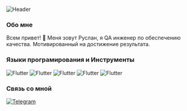 ![Header]()

### Обо мне

Всем привет! :wave:
Меня зовут Руслан, я QA инженер по обеспечению качества. Мотивированный на достижение результата.

### Языки програмирования и Инструменты

![Flutter](https://img.shields.io/badge/Java-090909?style=for-the-badge-&logo=java$logoColor=30EF30)
![Flutter](https://img.shields.io/badge/Docker-090909?style=for-the-badge-&logo=docker$logoColor=30EF30)
![Flutter](https://img.shields.io/badge/Postman-090909?style=for-the-badge-&logo=postman$logoColor=30EF30)
![Flutter](https://img.shields.io/badge/SoapUI-090909?style=for-the-badge-&logo=soapui$logoColor=30EF30)
![Flutter](https://img.shields.io/badge/SQL-090909?style=for-the-badge-&logo=sql$logoColor=30EF30)

### Связь со мной

[![Telegram](https://img.shields.io/badge/Telegram-090909?style=for-the-badge-&logo=telegram$logoColor=30EF30)](https://www.t.me/russelboy1991)

